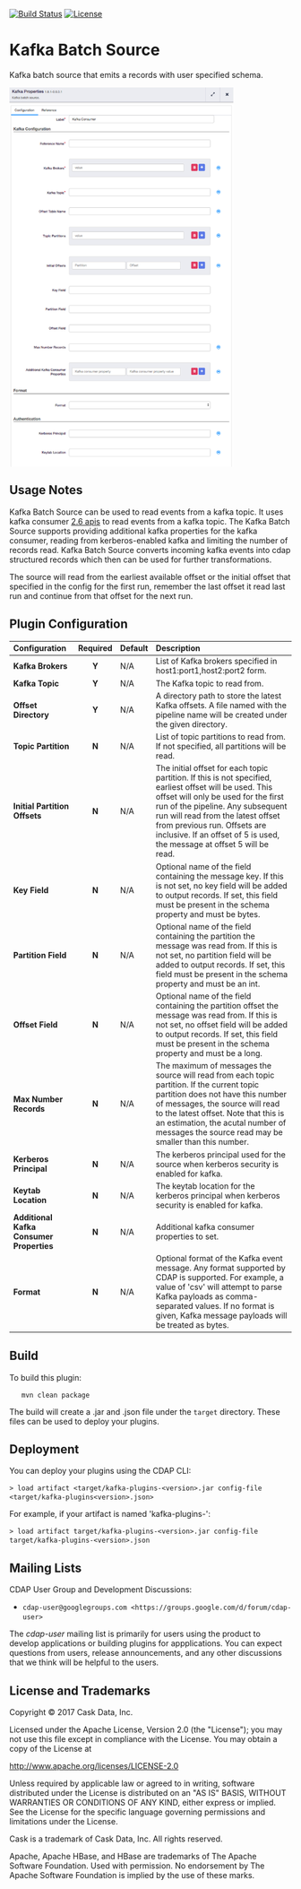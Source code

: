 [![Build Status](https://travis-ci.org/hydrator/kafka-plugins.svg?branch=master)](https://travis-ci.org/hydrator/kafka-plugins) [![License](https://img.shields.io/badge/License-Apache%202.0-blue.svg)](https://opensource.org/licenses/Apache-2.0)

Kafka Batch Source
===========

Kafka batch source that emits a records with user specified schema.

<img align="center" src="kafka-batch-source-plugins-config.png"  width="400" alt="plugin configuration" />

Usage Notes
-----------

Kafka Batch Source can be used to read events from a kafka topic. It uses kafka consumer [2.6 apis](https://kafka.apache.org/26/documentation.html) to read events from a kafka topic. The Kafka Batch Source supports providing additional kafka properties for the kafka consumer, reading from kerberos-enabled kafka and limiting the number of records read. Kafka Batch Source converts incoming kafka events into cdap structured records which then can be used for further transformations.

The source will read from the earliest available offset or the initial offset that specified in the config for the first run, remember the last offset it read last run and continue from that offset for the next run. 

Plugin Configuration
---------------------

| Configuration | Required | Default | Description |
| :------------ | :------: | :----- | :---------- |
| **Kafka Brokers** | **Y** | N/A | List of Kafka brokers specified in host1:port1,host2:port2 form. |
| **Kafka Topic** | **Y** | N/A | The Kafka topic to read from. |
| **Offset Directory** | **Y** | N/A | A directory path to store the latest Kafka offsets. A file named with the pipeline name will be created under the given directory.
| **Topic Partition** | **N** | N/A | List of topic partitions to read from. If not specified, all partitions will be read.  |
| **Initial Partition Offsets** | **N** | N/A | The initial offset for each topic partition. If this is not specified, earliest offset will be used. This offset will only be used for the first run of the pipeline. Any subsequent run will read from the latest offset from previous run.  Offsets are inclusive. If an offset of 5 is used, the message at offset 5 will be read. |
| **Key Field** | **N** | N/A | Optional name of the field containing the message key. If this is not set, no key field will be added to output records. If set, this field must be present in the schema property and must be bytes. |
| **Partition Field** | **N** | N/A | Optional name of the field containing the partition the message was read from. If this is not set, no partition field will be added to output records. If set, this field must be present in the schema property and must be an int. |
| **Offset Field** | **N** | N/A | Optional name of the field containing the partition offset the message was read from. If this is not set, no offset field will be added to output records. If set, this field must be present in the schema property and must be a long. |
| **Max Number Records** | **N** | N/A | The maximum of messages the source will read from each topic partition. If the current topic partition does not have this number of messages, the source will read to the latest offset. Note that this is an estimation, the acutal number of messages the source read may be smaller than this number. |
| **Kerberos Principal** | **N** | N/A | The kerberos principal used for the source when kerberos security is enabled for kafka. |
| **Keytab Location** | **N** | N/A | The keytab location for the kerberos principal when kerberos security is enabled for kafka. |
| **Additional Kafka Consumer Properties** | **N** | N/A | Additional kafka consumer properties to set. |
| **Format** | **N** | N/A | Optional format of the Kafka event message. Any format supported by CDAP is supported. For example, a value of 'csv' will attempt to parse Kafka payloads as comma-separated values. If no format is given, Kafka message payloads will be treated as bytes. |


Build
-----
To build this plugin:

```
   mvn clean package
```    

The build will create a .jar and .json file under the ``target`` directory.
These files can be used to deploy your plugins.

Deployment
----------
You can deploy your plugins using the CDAP CLI:

    > load artifact <target/kafka-plugins-<version>.jar config-file <target/kafka-plugins<version>.json>

For example, if your artifact is named 'kafka-plugins-<version>':

    > load artifact target/kafka-plugins-<version>.jar config-file target/kafka-plugins-<version>.json
    
## Mailing Lists

CDAP User Group and Development Discussions:

* `cdap-user@googlegroups.com <https://groups.google.com/d/forum/cdap-user>`

The *cdap-user* mailing list is primarily for users using the product to develop
applications or building plugins for appplications. You can expect questions from 
users, release announcements, and any other discussions that we think will be helpful 
to the users.

## License and Trademarks

Copyright © 2017 Cask Data, Inc.

Licensed under the Apache License, Version 2.0 (the "License"); you may not use this file except
in compliance with the License. You may obtain a copy of the License at

http://www.apache.org/licenses/LICENSE-2.0

Unless required by applicable law or agreed to in writing, software distributed under the 
License is distributed on an "AS IS" BASIS, WITHOUT WARRANTIES OR CONDITIONS OF ANY KIND, 
either express or implied. See the License for the specific language governing permissions 
and limitations under the License.

Cask is a trademark of Cask Data, Inc. All rights reserved.

Apache, Apache HBase, and HBase are trademarks of The Apache Software Foundation. Used with
permission. No endorsement by The Apache Software Foundation is implied by the use of these marks.      
